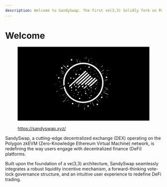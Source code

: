 ```yaml
---
description: Welcome to SandySwap. The first ve(3,3) Solidly fork on Polygon zkEVM
---
```


# Welcome

<figure><img src=".gitbook/assets/New Project.png" alt=""><figcaption><p><a href="https://sandyswap.xyz/">https://sandyswap.xyz/</a></p></figcaption></figure>

SandySwap, a cutting-edge decentralized exchange (DEX) operating on the Polygon zkEVM (Zero-Knowledge Ethereum Virtual Machine) network, is redefining the way users engage with decentralized finance (DeFi) platforms.&#x20;

Built upon the foundation of a ve(3,3) architecture, SandySwap seamlessly integrates a robust liquidity incentive mechanism, a forward-thinking vote-lock governance structure, and an intuitive user experience to redefine DeFi trading.

